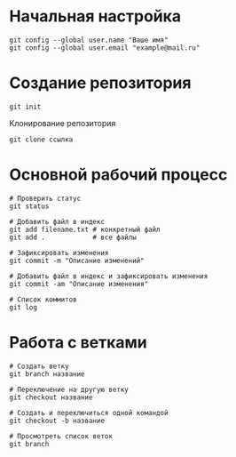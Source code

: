 # Начальная настройка

```
git config --global user.name "Ваше имя"
git config --global user.email "example@mail.ru"
```

# Создание репозитория
```
git init
```

Клонирование репозитория
```
git clone ссылка
```

# Основной рабочий процесс
```
# Проверить статус
git status

# Добавить файл в индекс
git add filename.txt # конкретный файл
git add .            # все файлы

# Зафиксировать изменения
git commit -m "Описание изменений"

# Добавить файл в индекс и зафиксировать изменения
git commit -am "Описание изменения"

# Список коммитов
git log
```

# Работа с ветками
```
# Создать ветку
git branch название

# Переключение на другую ветку
git checkout название

# Создать и переключиться одной командой
git checkout -b название 

# Просмотреть список веток
git branch 
```